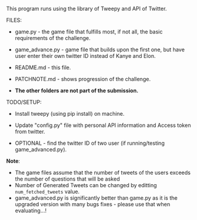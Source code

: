 This program runs using the library of Tweepy and API of Twitter. 

FILES:

- game.py - the game file that fulfills most, if not all, the basic requirements of the challenge.

- game_advance.py - game file that builds upon the first one, but have user enter their own twitter ID instead of Kanye and Elon.

- README.md - this file.

- PATCHNOTE.md - shows progression of the challenge.

- **The other folders are not part of the submission.**


TODO/SETUP:

- Install tweepy (using pip install) on machine.

- Update "config.py" file with personal API information and Access token from twitter.

- OPTIONAL - find the twitter ID of two user (if running/testing game_advanced.py).



**Note**: 
- The game files assume that the number of tweets of the users exceeds the number of questions that will be asked
- Number of Generated Tweets can be changed by editting ```num_fetched_tweets``` value.
- game_advanced.py is significantly better than game.py as it is the upgraded version with many bugs fixes - please use that when evaluating...!
